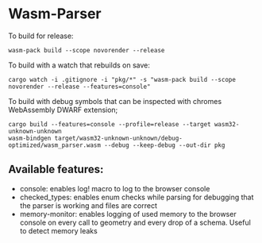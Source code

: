 # Wasm-Parser

To build for release:

```
wasm-pack build --scope novorender --release
```

To build with a watch that rebuilds on save:

```
cargo watch -i .gitignore -i "pkg/*" -s "wasm-pack build --scope novorender --release --features=console"
```

To build with debug symbols that can be inspected with chromes WebAssembly DWARF extension;

```
cargo build --features=console --profile=release --target wasm32-unknown-unknown
wasm-bindgen target/wasm32-unknown-unknown/debug-optimized/wasm_parser.wasm --debug --keep-debug --out-dir pkg
```

## Available features:

- console: enables log! macro to log to the browser console
- checked_types: enables enum checks while parsing for debugging that the parser is working and
files are correct
- memory-monitor: enables logging of used memory to the browser console on every call to geometry
and every drop of a schema. Useful to detect memory leaks